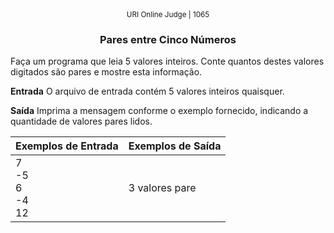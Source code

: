 <center>
	<small>URI Online Judge | 1065</small>
	<h3>Pares entre Cinco Números</h3>
</center>

Faça um programa que leia 5 valores inteiros. Conte quantos destes valores digitados são pares e mostre esta informação.

**Entrada**
O arquivo de entrada contém 5 valores inteiros quaisquer.

**Saída**
Imprima a mensagem conforme o exemplo fornecido, indicando a quantidade de valores pares lidos.

|  Exemplos de Entrada  | Exemplos de Saída  |
| :------------ | :------------ |
| 7<br>-5<br>6<br>-4<br>12 | 3 valores pare |










